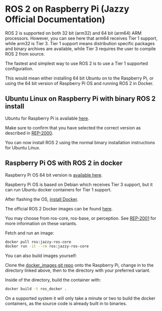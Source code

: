 # ROS 2 on Raspberry Pi (Jazzy Official Documentation)

ROS 2 is supported on both 32 bit (arm32) and 64 bit (arm64) ARM processors. However, you can see here that arm64 receives Tier 1 support, while arm32 is Tier 3. Tier 1 support means distribution specific packages and binary archives are available, while Tier 3 requires the user to compile ROS 2 from source.

The fastest and simplest way to use ROS 2 is to use a Tier 1 supported configuration.

This would mean either installing 64 bit Ubuntu on to the Raspberry Pi, or using the 64 bit version of Raspberry Pi OS and running ROS 2 in Docker.

## Ubuntu Linux on Raspberry Pi with binary ROS 2 install

Ubuntu for Raspberry Pi is available [here](https://ubuntu.com/download/raspberry-pi).

Make sure to confirm that you have selected the correct version as described in [REP-2000](https://www.ros.org/reps/rep-2000.html).

You can now install ROS 2 using the normal binary installation instructions for Ubuntu Linux.

## Raspberry Pi OS with ROS 2 in docker

Raspberry Pi OS 64 bit version is [available here](https://www.raspberrypi.com/software/operating-systems/).

Raspberry Pi OS is based on Debian which receives Tier 3 support, but it can run Ubuntu docker containers for Tier 1 support.

After flashing the OS, [install Docker](https://docs.docker.com/engine/install/debian/#install-using-the-convenience-script).

The official ROS 2 Docker images can be found [here](https://hub.docker.com/_/ros/tags).

You may choose from ros-core, ros-base, or perception. See [REP-2001](https://www.ros.org/reps/rep-2001.html) for more information on these variants.

Fetch and run an image:

```bash
docker pull ros:jazzy-ros-core
docker run -it --rm ros:jazzy-ros-core
```

You can also build images yourself:

Clone the [docker_images git repo](https://github.com/osrf/docker_images) onto the Raspberry Pi, change in to the directory linked above, then to the directory with your preferred variant.

Inside of the directory, build the container with:

```bash
docker build -t ros_docker .
```

On a supported system it will only take a minute or two to build the docker containers, as the source code is already built in to binaries.
